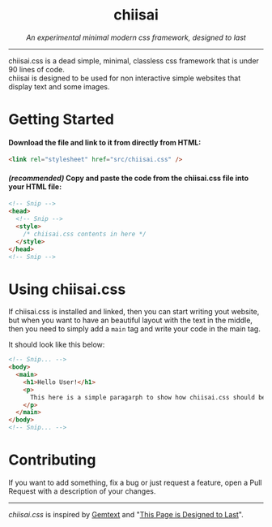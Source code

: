 <h1 align="center">chiisai</h1>

<p align="center"><i>An experimental minimal modern css framework, designed to last</i></p>
<hr>

chiisai.css is a dead simple, minimal, classless css framework that is under 90 lines of code.<br>
chiisai is designed to be used for non interactive simple websites that display text and some images.

# Getting Started

#### Download the file and link to it from directly from HTML:

```html
<link rel="stylesheet" href="src/chiisai.css" />
```

#### _(recommended)_ Copy and paste the code from the chiisai.css file into your HTML file:

```html
<!-- Snip -->
<head>
  <!-- Snip -->
  <style>
    /* chiisai.css contents in here */
  </style>
</head>
<!-- Snip -->
```

# Using chiisai.css

If chiisai.css is installed and linked, then you can start writing yout website, but when you want to have an beautiful layout with the text in the middle, then you need to simply add a `main` tag and write your code in the main tag.

It should look like this below:

```html
<!-- Snip... -->
<body>
  <main>
    <h1>Hello User!</h1>
    <p>
      This here is a simple paragarph to show how chiisai.css should be used.
    </p>
  </main>
</body>
<!-- Snip... -->
```

# Contributing

If you want to add something, fix a bug or just request a feature, open a Pull Request with a description of your changes.

<hr>

_chiisai.css_ is inspired by [Gemtext](https://geminiprotocol.net/docs/gemtext.gmi) and "[This Page is Designed to Last](https://jeffhuang.com/designed_to_last/)".
